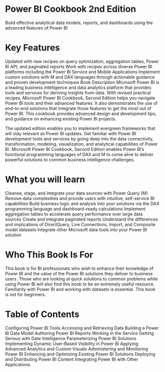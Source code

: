 # Power BI Cookbook 2nd Edition
Build effective analytical data models, reports, and dashboards using the advanced features of Power BI

# Key Features
Updated with new recipes on query optimization, aggregation tables, Power BI API, and paginated reports
Work with recipes across diverse Power BI platforms including the Power BI Service and Mobile Applications
Implement custom solutions with M and DAX languages through actionable guidance and proven development techniques
Book Description
Microsoft Power BI is a leading business intelligence and data analytics platform that provides tools and services for deriving insights from data. With revised practical recipes, Microsoft Power BI Cookbook, Second Edition helps you navigate Power BI tools and their advanced features. It also demonstrates the use of end-to-end solutions that integrate those features to get the most out of Power BI. This cookbook provides advanced design and development tips, and guidance on enhancing existing Power BI projects.

The updated edition enables you to implement evergreen frameworks that will stay relevant as Power BI updates. Get familiar with Power BI development tools and services by going deep into the data connectivity, transformation, modeling, visualization, and analytical capabilities of Power BI. Microsoft Power BI Cookbook, Second Edition enables Power BI’s functional programming languages of DAX and M to come alive to deliver powerful solutions to common business intelligence challenges.

# What you will learn
Cleanse, stage, and integrate your data sources with Power Query (M)
Remove data complexities and provide users with intuitive, self-service BI capabilities
Build business logic and analysis into your solutions via the DAX programming language and dashboard-ready calculations
Implement aggregation tables to accelerate query performance over large data sources
Create and integrate paginated reports
Understand the differences and implications of DirectQuery, Live Connections, Import, and Composite model datasets
Integrate other Microsoft data tools into your Power BI solution
# Who This Book Is For
This book is for BI professionals who wish to enhance their knowledge of Power BI and the value of the Power BI solutions they deliver to business users. Those who are looking at quick solutions to common problems while using Power BI will also find this book to be an extremely useful resource. Familiarity with Power BI and working with datasets is essential. This book is not for beginners.

# Table of Contents
Configuring Power BI Tools
Accessing and Retrieving Data
Building a Power BI Data Model
Authoring Power BI Reports
Working in the Service
Getting Serious with Date Intelligence
Parameterizing Power BI Solutions
Implementing Dynamic User-Based Visibility in Power BI
Applying Advanced Analytics and Custom Visuals
Administering and Monitoring Power BI
Enhancing and Optimizing Existing Power BI Solutions
Deploying and Distributing Power BI Content
Integrating Power BI with Other Applications
